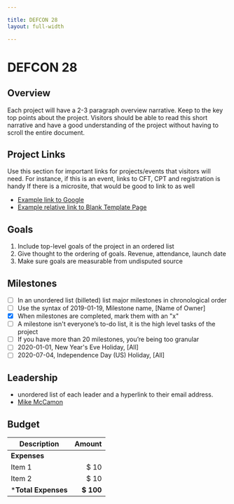 ```yaml
---

title: DEFCON 28
layout: full-width

---
```


# DEFCON 28

## Overview

Each project will have a 2-3 paragraph overview narrative. Keep to the key top points about the project. Visitors should be able to read this short narrative and have a good understanding of the project without having to scroll the entire document.

## Project Links

Use this section for important links for projects/events that visitors will need. For instance, if this is an event, links to CFT, CPT and registration is handy If there is a microsite, that would be good to link to as well 
* [Example link to Google](https://google.com)
* [Example relative link to Blank Template Page](/www--staff/Projects/202001-template)

## Goals

1. Include top-level goals of the project in an ordered list
2. Give thought to the ordering of goals. Revenue, attendance, launch date
3. Make sure goals are measurable from undisputed source

## Milestones

* [ ] In an unordered list (billeted) list major milestones in chronological order
* [ ] Use the syntax of 2019-01-19, Milestone name, [Name of Owner]
* [x] When milestones are completed, mark them with an "x"
* [ ] A milestone isn't everyone’s to-do list, it is the high level tasks of the project
* [ ] If you have more than 20 milestones, you’re being too granular
* [ ] 2020-01-01, New Year's Eve Holiday, [All]
* [ ] 2020-07-04, Independence Day (US) Holiday, [All]

## Leadership

* unordered list of each leader and a hyperlink to their email address.
* [Mike McCamon](mailto:mike.mccamon@owasp.com?subject=An%20Interesting%20Email)

## Budget

Description            | Amount
--------------         | ----:
**Expenses**           | 
Item 1                 | $ 10
Item 2                 | $ 10 
***Total Expenses**    | **$ 100**
